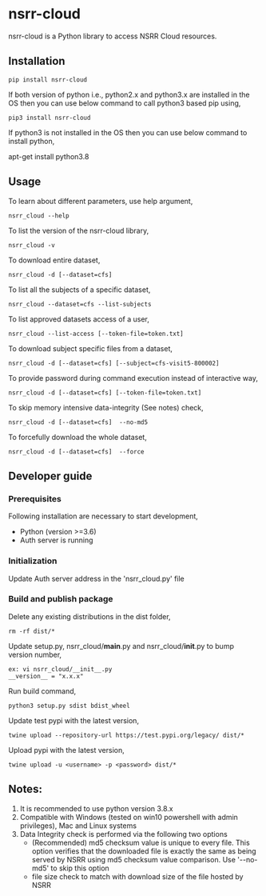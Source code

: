 # nsrr-cloud

nsrr-cloud is a Python library to access NSRR Cloud resources.

## Installation

`pip install nsrr-cloud`

If both version of python i.e., python2.x and python3.x are installed in the OS then you can use below command to call python3 based pip using,

`pip3 install nsrr-cloud`

If python3 is not installed in the OS then you can use below command to install python,

apt-get install python3.8


## Usage

To learn about different parameters, use help argument,

`nsrr_cloud --help`

To list the version of the nsrr-cloud library,

`nsrr_cloud -v`

To download entire dataset,

`nsrr_cloud -d [--dataset=cfs]`

To list all the subjects of a specific dataset,

`nsrr_cloud --dataset=cfs --list-subjects`

To list approved datasets access of a user,

`nsrr_cloud --list-access [--token-file=token.txt]`

To download subject specific files from a dataset,

`nsrr_cloud -d [--dataset=cfs] [--subject=cfs-visit5-800002]`

To provide password during command execution instead of interactive way,

`nsrr_cloud -d [--dataset=cfs] [--token-file=token.txt]`

To skip memory intensive data-integrity (See notes) check,

`nsrr_cloud -d [--dataset=cfs]  --no-md5`

To forcefully download the whole dataset,

`nsrr_cloud -d [--dataset=cfs]  --force`


## Developer guide

### Prerequisites
Following installation are necessary to start development,
- Python (version >=3.6)
- Auth server is running

### Initialization

Update Auth server address in the 'nsrr_cloud.py' file

### Build and publish package

Delete any existing distributions in the dist folder,

`rm -rf dist/*`

Update setup.py, nsrr_cloud/__main__.py and nsrr_cloud/__init__.py to bump version number,
```
ex: vi nsrr_cloud/__init__.py
__version__ = "x.x.x"
```
Run build command,

`python3 setup.py sdist bdist_wheel`

Update test pypi with the latest version, 

`twine upload --repository-url https://test.pypi.org/legacy/ dist/*`

Upload pypi with the latest version,

`twine upload -u <username> -p <password> dist/*`



## Notes: 
1. It is recommended to use python version 3.8.x
2. Compatible with Windows (tested on win10 powershell with admin privileges), Mac and Linux systems
3. Data Integrity check is performed via the following two options
    - (Recommended) md5 checksum value is unique to every file. This option verifies that the downloaded file is exactly the same as being served by NSRR using md5 checksum value comparison. Use '--no-md5' to skip this option
    - file size check to match with download size of the file hosted by NSRR 
